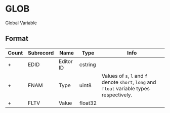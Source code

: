 GLOB
====

Global Variable

## Format

Count | Subrecord | Name | Type | Info
------|-------|------|------|-----
+ | EDID | Editor ID | cstring |
+ | FNAM | Type | uint8 | Values of `s`, `l` and `f` denote `short`, `long` and `float` variable types respectively.
+ | FLTV | Value | float32 |
